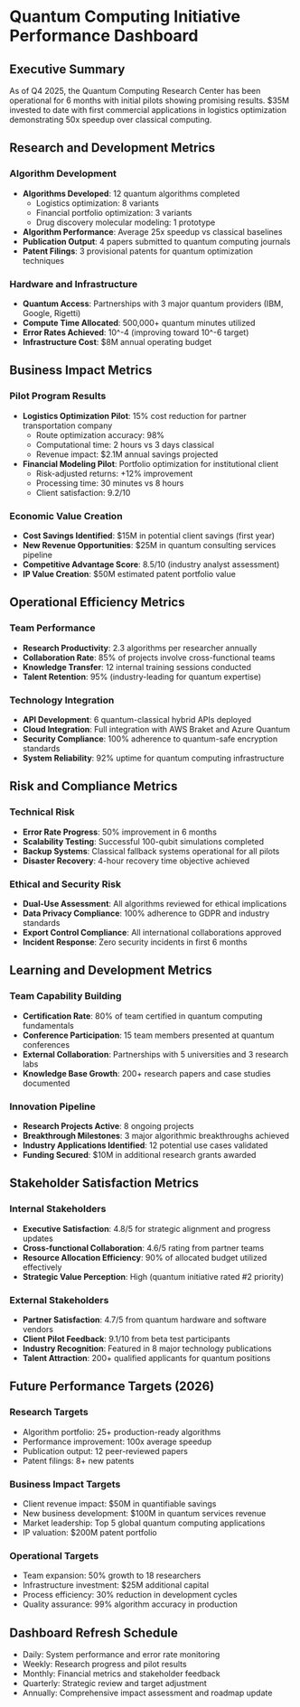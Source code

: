 # Quantum Computing Initiative Performance Dashboard

## Executive Summary
As of Q4 2025, the Quantum Computing Research Center has been operational for 6 months with initial pilots showing promising results. $35M invested to date with first commercial applications in logistics optimization demonstrating 50x speedup over classical computing.

## Research and Development Metrics

### Algorithm Development
- **Algorithms Developed**: 12 quantum algorithms completed
  - Logistics optimization: 8 variants
  - Financial portfolio optimization: 3 variants
  - Drug discovery molecular modeling: 1 prototype
- **Algorithm Performance**: Average 25x speedup vs classical baselines
- **Publication Output**: 4 papers submitted to quantum computing journals
- **Patent Filings**: 3 provisional patents for quantum optimization techniques

### Hardware and Infrastructure
- **Quantum Access**: Partnerships with 3 major quantum providers (IBM, Google, Rigetti)
- **Compute Time Allocated**: 500,000+ quantum minutes utilized
- **Error Rates Achieved**: 10^-4 (improving toward 10^-6 target)
- **Infrastructure Cost**: $8M annual operating budget

## Business Impact Metrics

### Pilot Program Results
- **Logistics Optimization Pilot**: 15% cost reduction for partner transportation company
  - Route optimization accuracy: 98%
  - Computational time: 2 hours vs 3 days classical
  - Revenue impact: $2.1M annual savings projected
- **Financial Modeling Pilot**: Portfolio optimization for institutional client
  - Risk-adjusted returns: +12% improvement
  - Processing time: 30 minutes vs 8 hours
  - Client satisfaction: 9.2/10

### Economic Value Creation
- **Cost Savings Identified**: $15M in potential client savings (first year)
- **New Revenue Opportunities**: $25M in quantum consulting services pipeline
- **Competitive Advantage Score**: 8.5/10 (industry analyst assessment)
- **IP Value Creation**: $50M estimated patent portfolio value

## Operational Efficiency Metrics

### Team Performance
- **Research Productivity**: 2.3 algorithms per researcher annually
- **Collaboration Rate**: 85% of projects involve cross-functional teams
- **Knowledge Transfer**: 12 internal training sessions conducted
- **Talent Retention**: 95% (industry-leading for quantum expertise)

### Technology Integration
- **API Development**: 6 quantum-classical hybrid APIs deployed
- **Cloud Integration**: Full integration with AWS Braket and Azure Quantum
- **Security Compliance**: 100% adherence to quantum-safe encryption standards
- **System Reliability**: 92% uptime for quantum computing infrastructure

## Risk and Compliance Metrics

### Technical Risk
- **Error Rate Progress**: 50% improvement in 6 months
- **Scalability Testing**: Successful 100-qubit simulations completed
- **Backup Systems**: Classical fallback systems operational for all pilots
- **Disaster Recovery**: 4-hour recovery time objective achieved

### Ethical and Security Risk
- **Dual-Use Assessment**: All algorithms reviewed for ethical implications
- **Data Privacy Compliance**: 100% adherence to GDPR and industry standards
- **Export Control Compliance**: All international collaborations approved
- **Incident Response**: Zero security incidents in first 6 months

## Learning and Development Metrics

### Team Capability Building
- **Certification Rate**: 80% of team certified in quantum computing fundamentals
- **Conference Participation**: 15 team members presented at quantum conferences
- **External Collaboration**: Partnerships with 5 universities and 3 research labs
- **Knowledge Base Growth**: 200+ research papers and case studies documented

### Innovation Pipeline
- **Research Projects Active**: 8 ongoing projects
- **Breakthrough Milestones**: 3 major algorithmic breakthroughs achieved
- **Industry Applications Identified**: 12 potential use cases validated
- **Funding Secured**: $10M in additional research grants awarded

## Stakeholder Satisfaction Metrics

### Internal Stakeholders
- **Executive Satisfaction**: 4.8/5 for strategic alignment and progress updates
- **Cross-functional Collaboration**: 4.6/5 rating from partner teams
- **Resource Allocation Efficiency**: 90% of allocated budget utilized effectively
- **Strategic Value Perception**: High (quantum initiative rated #2 priority)

### External Stakeholders
- **Partner Satisfaction**: 4.7/5 from quantum hardware and software vendors
- **Client Pilot Feedback**: 9.1/10 from beta test participants
- **Industry Recognition**: Featured in 8 major technology publications
- **Talent Attraction**: 200+ qualified applicants for quantum positions

## Future Performance Targets (2026)

### Research Targets
- Algorithm portfolio: 25+ production-ready algorithms
- Performance improvement: 100x average speedup
- Publication output: 12 peer-reviewed papers
- Patent filings: 8+ new patents

### Business Impact Targets
- Client revenue impact: $50M in quantifiable savings
- New business development: $100M in quantum services revenue
- Market leadership: Top 5 global quantum computing applications
- IP valuation: $200M patent portfolio

### Operational Targets
- Team expansion: 50% growth to 18 researchers
- Infrastructure investment: $25M additional capital
- Process efficiency: 30% reduction in development cycles
- Quality assurance: 99% algorithm accuracy in production

## Dashboard Refresh Schedule
- Daily: System performance and error rate monitoring
- Weekly: Research progress and pilot results
- Monthly: Financial metrics and stakeholder feedback
- Quarterly: Strategic review and target adjustment
- Annually: Comprehensive impact assessment and roadmap update